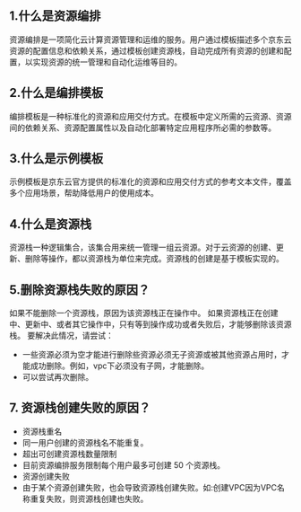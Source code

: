 ## 1.什么是资源编排

资源编排是一项简化云计算资源管理和运维的服务。用户通过模板描述多个京东云资源的配置信息和依赖关系，通过模板创建资源栈，自动完成所有资源的创建和配置，以实现资源的统一管理和自动化运维等目的。

## 2.什么是编排模板

编排模板是一种标准化的资源和应用交付方式。在模板中定义所需的云资源、资源间的依赖关系、资源配置属性以及自动化部署特定应用程序所必需的参数等。

## 3.什么是示例模板

示例模板是京东云官方提供的标准化的资源和应用交付方式的参考文本文件，覆盖多个应用场景，帮助降低用户的使用成本。

## 4.什么是资源栈

资源栈一种逻辑集合，该集合用来统一管理一组云资源。对于云资源的创建、更新、删除等操作，都以资源栈为单位来完成。资源栈的创建是基于模板实现的。

## 5.删除资源栈失败的原因？

如果不能删除一个资源栈，原因为该资源栈正在操作中。
如果资源栈正在创建中、更新中、或者其它操作中，只有等到操作成功或者失败后，才能够删除该资源栈。
要解决此情况，请尝试：

* 一些资源必须为空才能进行删除些资源必须无子资源或被其他资源占用时，才能成功删除。例如，vpc下必须没有子网，才能删除。
* 可以尝试再次删除。

## 7. 资源栈创建失败的原因？

* 资源栈重名
* 同一用户创建的资源栈名不能重复。
* 超出可创建资源栈数量限制
* 目前资源编排服务限制每个用户最多可创建 50 个资源栈。
* 资源创建失败
* 由于某个资源创建失败，也会导致资源栈创建失败。如:创建VPC因为VPC名称重复失败，则资源栈创建也失败。


